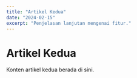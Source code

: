 ```yaml
---
title: "Artikel Kedua"
date: "2024-02-15"
excerpt: "Penjelasan lanjutan mengenai fitur."
---
```


# Artikel Kedua

Konten artikel kedua berada di sini.

